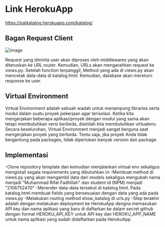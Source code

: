# Link HerokuApp

https://patkatalog.herokuapp.com/katalog/


## Bagan Request Client
![image](https://user-images.githubusercontent.com/112569220/190210075-4198ca22-dee4-4ab0-9550-7fb948599125.png)

Request yang diminta user akan diproses oleh middlewares yang akan diteruskan ke URL router. Kemudian, URLs akan mengarahkan request ke views.py. Setelah function terpanggil, Method yang ada di views.py akan mencetak data-data di katalog.html. Kemudian, database akan mereturn response ke user.

## Virtual Environment

Virtual Environment adalah sebuah wadah untuk menampung libraries serta modul dalam suatu proyek pekerjaan agar terisolasi. Ketika kita mengerjakan beberapa aplikasi/proyek dengan modul yang sama akan tetapi membutuhkan versi berbeda, disinilah kita membutuhkan virtualenv. Secara keseluruhan, Virtual Environment menjadi sangat berguna saat mengerjakan proyek yang berbeda. Tentu saja, jika proyek Anda tidak bergantung pada packages, tidak diperlukan banyak version dan package.

## Implementasi
-Clone repository template dan kemudian menjalankan virtual env sekaligus mengistall segala requirements yang dibutuhkan.\n
-Membuat method di views.py yang akan mengambil data dari models sekaligus mengubah nama menjadi "Muhammad Rifat Fadhillah" dan student id (NPM) menjadi "2106752470"
-Merender data-data tersebut di katalog.html. Pada katalog.html membuat fields yang bersesuaian dengan data yang ada pada views.py
-Melakukan routing method show_katalog di urls.py
-Step terakhir adalah dengan melakukan deployment ke HerokuApp dengna memasukan API key dan nama aplikasi yang baru di daftarkan ke dalam secret github dengan format HEROKU_API_KEY untuk API key dan HEROKU_APP_NAME untuk nama aplikasi yang sudah didaftarkan pada HerokuApp
